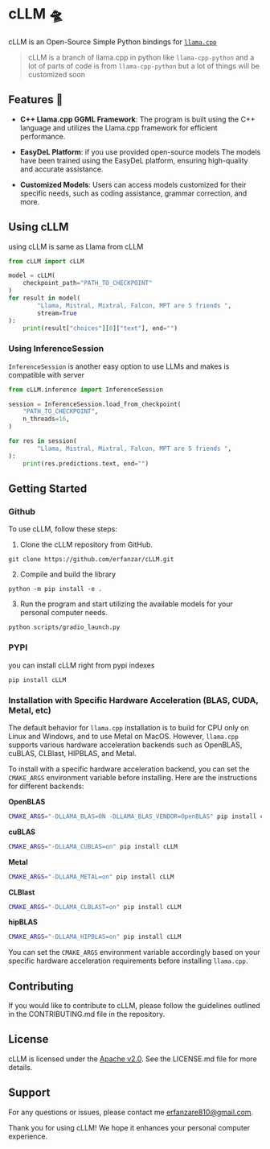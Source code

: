 # cLLM 🛸

cLLM is an Open-Source Simple Python bindings for [`llama.cpp`](https://github.com/ggerganov/llama.cpp)

> cLLM is a branch of llama.cpp in python like `llama-cpp-python` and a lot of parts of code is from `llama-cpp-python`
> but a lot of things will be customized soon

## Features 🔮

- **C++ Llama.cpp GGML Framework**: The program is built using the C++ language and utilizes the Llama.cpp framework for
  efficient performance.


- **EasyDeL Platform**: if you use provided open-source models The models have been trained using the EasyDeL platform,
  ensuring high-quality and accurate
  assistance.


- **Customized Models**: Users can access models customized for their specific needs, such as coding assistance, grammar
  correction, and more.

## Using cLLM

using cLLM is same as Llama from cLLM

```python
from cLLM import cLLM

model = cLLM(
    checkpoint_path="PATH_TO_CHECKPOINT"
)
for result in model(
        "Llama, Mistral, Mixtral, Falcon, MPT are 5 friends ",
        stream=True
):
    print(result["choices"][0]["text"], end="")
```

### Using InferenceSession

`InferenceSession` is another easy option to use LLMs and makes is compatible with server

```python
from cLLM.inference import InferenceSession

session = InferenceSession.load_from_checkpoint(
    "PATH_TO_CHECKPOINT",
    n_threads=16,
)

for res in session(
        "Llama, Mistral, Mixtral, Falcon, MPT are 5 friends ",
):
    print(res.predictions.text, end="")

```

## Getting Started

### Github

To use cLLM, follow these steps:

1. Clone the cLLM repository from GitHub.

  ```shell
  git clone https://github.com/erfanzar/cLLM.git
  ```

2. Compile and build the library

  ```shell
  python -m pip install -e .
  ```

3. Run the program and start utilizing the available models for your personal computer needs.

```shell
python scripts/gradio_launch.py
```

### PYPI

you can install cLLM right from pypi indexes

```shell
pip install cLLM
```

### Installation with Specific Hardware Acceleration (BLAS, CUDA, Metal, etc)

The default behavior for `llama.cpp` installation is to build for CPU only on Linux and Windows, and to use Metal on
MacOS. However, `llama.cpp` supports various hardware acceleration backends such as OpenBLAS, cuBLAS, CLBlast, HIPBLAS,
and Metal.

To install with a specific hardware acceleration backend, you can set the `CMAKE_ARGS` environment variable before
installing. Here are the instructions for different backends:

**OpenBLAS**

```bash
CMAKE_ARGS="-DLLAMA_BLAS=ON -DLLAMA_BLAS_VENDOR=OpenBLAS" pip install cLLM
```

**cuBLAS**

```bash
CMAKE_ARGS="-DLLAMA_CUBLAS=on" pip install cLLM
```

**Metal**

```bash
CMAKE_ARGS="-DLLAMA_METAL=on" pip install cLLM
```

**CLBlast**

```bash
CMAKE_ARGS="-DLLAMA_CLBLAST=on" pip install cLLM
```

**hipBLAS**

```bash
CMAKE_ARGS="-DLLAMA_HIPBLAS=on" pip install cLLM
```

You can set the `CMAKE_ARGS` environment variable accordingly based on your specific hardware acceleration requirements
before installing `llama.cpp`.

## Contributing

If you would like to contribute to cLLM, please follow the guidelines outlined in the CONTRIBUTING.md file in the
repository.

## License

cLLM is licensed under the [Apache v2.0](https://github.com/erfanzar/cLLM/blob/main/LICENSE). See the LICENSE.md file for more details.

## Support

For any questions or issues, please contact me [erfanzare810@gmail.com](erfanzare810@gmail.com).

Thank you for using cLLM! We hope it enhances your personal computer experience.
